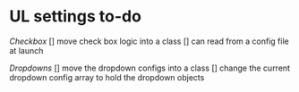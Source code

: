 # UL settings to-do
*Checkbox*
[] move check box logic into a class
[] can read from a config file at launch

*Dropdowns*
[] move the dropdown configs into a class
[] change the current dropdown config array to hold the dropdown objects